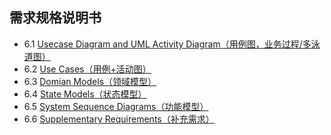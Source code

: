 ## 需求规格说明书
* 6.1 [Usecase Diagram and UML Activity Diagram（用例图，业务过程/多泳道图）](/UsecaseDiagram和泳道图.md)
* 6.2 [Use Cases（用例+活动图）](/UseCases用例+活动图.md)
* 6.3 [Domian Models（领域模型）](/domian.md)
* 6.4 [State Models（状态模型）](/StateModels.md)
* 6.5 [System Sequence Diagrams（功能模型）](/SystemSequenceDiagrams.md)
* 6.6 [Supplementary Requirements（补充需求）](/SupplementaryRequirements.md)
